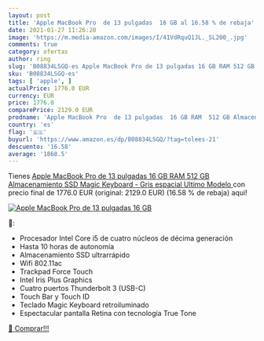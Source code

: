 ```yaml
---
layout: post
title: 'Apple MacBook Pro  de 13 pulgadas  16 GB al 16.58 % de rebaja'
date: 2021-01-27 11:26:20
image: 'https://m.media-amazon.com/images/I/41VdRquQ1JL._SL200_.jpg'
comments: true
category: ofertas
author: ring
slug: 'B08834LSGQ-es Apple MacBook Pro de 13 pulgadas 16 GB RAM 512 GB...'
sku: 'B08834LSGQ-es'
tags: [ 'apple', ]
actualPrice: 1776.0 EUR
currency: EUR
price: 1776.0
comparePrice: 2129.0 EUR
prodname: 'Apple MacBook Pro  de 13 pulgadas  16 GB RAM  512 GB Almacenamiento SSD  Magic Keyboard  - Gris espacial  Ultimo Modelo '
country: 'es'
flag: '🇪🇸'
buyurl: 'https://www.amazon.es/dp/B08834LSGQ/?tag=tolees-21'
descuento: '16.58'
average: '1868.5'
---
```


Tienes [Apple MacBook Pro  de 13 pulgadas  16 GB RAM  512 GB Almacenamiento SSD  Magic Keyboard  - Gris espacial  Ultimo Modelo ](https://www.amazon.es/dp/B08834LSGQ/?tag=tolees-21) con precio final de  1776.0 EUR (original: 2129.0 EUR) (16.58 %  de rebaja) aqui!

[![Apple MacBook Pro  de 13 pulgadas  16 GB](https://m.media-amazon.com/images/I/41VdRquQ1JL._SL200_.jpg)](https://www.amazon.es/dp/B08834LSGQ/?tag=tolees-21)

🔎:

- Procesador Intel Core i5 de cuatro núcleos de décima generación
- Hasta 10 horas de autonomía
- Almacenamiento SSD ultrarrápido
- Wifi 802.11ac
- Trackpad Force Touch
- Intel Iris Plus Graphics
- Cuatro puertos Thunderbolt 3 (USB-C)
- Touch Bar y Touch ID
- Teclado Magic Keyboard retroiluminado
- Espectacular pantalla Retina con tecnología True Tone

[🛒 Comprar!!!](https://www.amazon.es/dp/B08834LSGQ/?tag=tolees-21)
